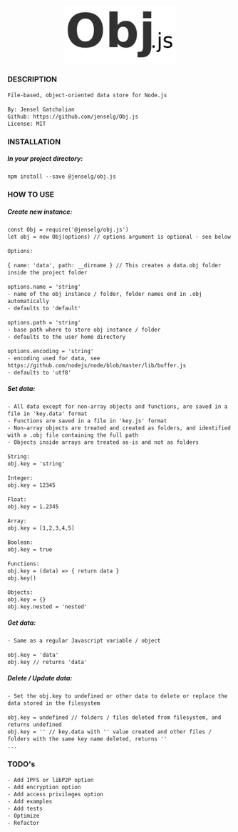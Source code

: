 <div style="display: block; text-align:center;">
  <img src="https://github.com/jenselg/Obj.js/raw/master/misc/obj.js-logo.png" alt="Obj.js-logo" style="width: 50%;" />
</div>

### DESCRIPTION

    File-based, object-oriented data store for Node.js

    By: Jensel Gatchalian
    Github: https://github.com/jenselg/Obj.js
    License: MIT

### INSTALLATION

##### In your project directory:

    npm install --save @jenselg/obj.js

### HOW TO USE

##### Create new instance:

    const Obj = require('@jenselg/obj.js')
    let obj = new Obj(options) // options argument is optional - see below

    Options:

    { name: 'data', path: __dirname } // This creates a data.obj folder inside the project folder

    options.name = 'string'
    - name of the obj instance / folder, folder names end in .obj automatically
    - defaults to 'default'

    options.path = 'string'
    - base path where to store obj instance / folder
    - defaults to the user home directory

    options.encoding = 'string'
    - encoding used for data, see https://github.com/nodejs/node/blob/master/lib/buffer.js
    - defaults to 'utf8'

##### Set data:

    - All data except for non-array objects and functions, are saved in a file in 'key.data' format
    - Functions are saved in a file in 'key.js' format
    - Non-array objects are treated and created as folders, and identified with a .obj file containing the full path
    - Objects inside arrays are treated as-is and not as folders

    String:
    obj.key = 'string'

    Integer:
    obj.key = 12345

    Float:
    obj.key = 1.2345

    Array:
    obj.key = [1,2,3,4,5]

    Boolean:
    obj.key = true

    Functions:
    obj.key = (data) => { return data }
    obj.key()

    Objects:
    obj.key = {}
    obj.key.nested = 'nested'

##### Get data:

    - Same as a regular Javascript variable / object

    obj.key = 'data'
    obj.key // returns 'data'

##### Delete / Update data:

    - Set the obj.key to undefined or other data to delete or replace the data stored in the filesystem

    obj.key = undefined // folders / files deleted from filesystem, and returns undefined
    obj.key = '' // key.data with '' value created and other files / folders with the same key name deleted, returns ''
    ...


### TODO's

    - Add IPFS or libP2P option
    - Add encryption option
    - Add access privileges option
    - Add examples
    - Add tests
    - Optimize
    - Refactor
